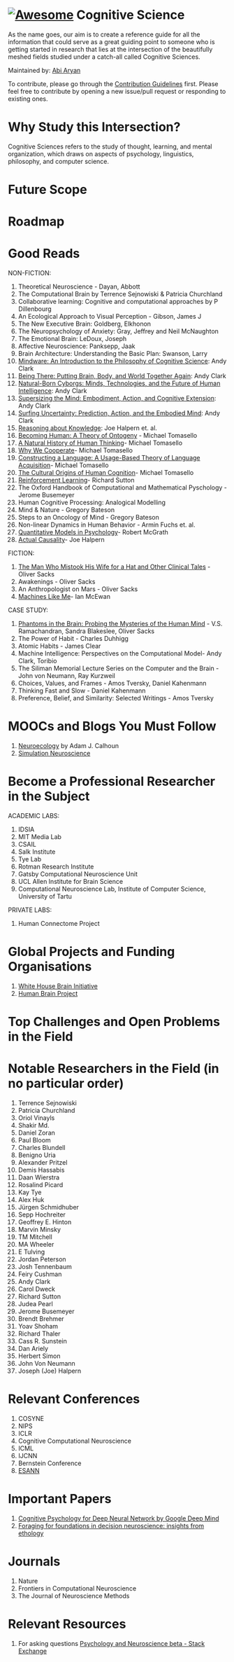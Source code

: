 # [![Awesome](https://awesome.re/badge-flat2.svg)](https://awesome.re) Cognitive Science

As the name goes, our aim is to create a reference guide for all the information that could serve as a great guiding point to someone who is getting started in research that lies at the intersection of the beautifully meshed fields studied under a catch-all called Cognitive Sciences. 

Maintained by: [Abi Aryan](https://twitter.com/GoAbiAryan) 

To contribute, please go through the [Contribution Guidelines](https://github.com/abi-aryan/awesome-cogsci/blob/master/CONTRIBUTING.md) first. Please feel free to contribute by opening a new issue/pull request or responding to existing ones. 

# Why Study this Intersection? 
Cognitive Sciences refers to the study of thought, learning, and mental organization, which draws on aspects of psychology, linguistics, philosophy, and computer science. 

# Future Scope 

# Roadmap

# Good Reads 

NON-FICTION:
1. Theoretical Neuroscience - Dayan, Abbott
2. The Computational Brain by Terrence Sejnowiski & Patricia Churchland
3. Collaborative learning: Cognitive and computational approaches by P Dillenbourg
4. An Ecological Approach to Visual Perception -  Gibson, James J
5. The New Executive Brain: Goldberg, Elkhonon
6. The Neuropsychology of Anxiety: Gray, Jeffrey and Neil McNaughton
7. The Emotional Brain: LeDoux, Joseph
8. Affective Neuroscience: Panksepp, Jaak
9. Brain Architecture: Understanding the Basic Plan: Swanson, Larry
10. [Mindware: An Introduction to the Philosophy of Cognitive Science](https://www.amazon.com/gp/product/B00NPMEXY4/): Andy Clark
11. [Being There: Putting Brain, Body, and World Together Again](https://www.amazon.com/gp/product/0262531569/): Andy Clark
12. [Natural-Born Cyborgs: Minds, Technologies, and the Future of Human Intelligence](https://www.amazon.com/gp/product/0195177517/): Andy Clark
13. [Supersizing the Mind: Embodiment, Action, and Cognitive Extension](https://www.amazon.com/gp/product/0199773688/): Andy Clark
14. [Surfing Uncertainty: Prediction, Action, and the Embodied Mind](https://www.amazon.com/gp/product/0190933216/): Andy Clark
15. [Reasoning about Knowledge](https://www.amazon.com/Reasoning-About-Knowledge-Bradford-Book/dp/0262562006/): Joe Halpern et. al.
16. [Becoming Human: A Theory of Ontogeny](https://www.amazon.com/Becoming-Human-Ontogeny-Michael-Tomasello/dp/0674980859/) - Michael Tomasello
17. [A Natural History of Human Thinking](https://www.amazon.com/Natural-History-Human-Thinking/dp/0674724771/)- Michael Tomasello
18. [Why We Cooperate](https://www.amazon.com/Why-Cooperate-Boston-Review-Books/dp/0262013592/)- Michael Tomasello
19. [Constructing a Language: A Usage-Based Theory of Language Acquisition](https://www.amazon.com/Cultural-Origins-Human-Cognition/dp/0674005821/)- Michael Tomasello
20. [The Cultural Origins of Human Cognition](https://www.amazon.com/Cultural-Origins-Human-Cognition/dp/0674005821/)- Michael Tomasello
21. [Reinforcement Learning](hhttps://www.amazon.com/Reinforcement-Learning-Introduction-Adaptive-Computation/dp/0262039249/)- Richard Sutton
22. The Oxford Handbook of Computational and Mathematical Pyschology -  Jerome Busemeyer
23. Human Cognitive Processing: Analogical Modelling 
24. Mind & Nature - Gregory Bateson
25. Steps to an Oncology of Mind - Gregory Bateson
26. Non-linear Dynamics in Human Behavior - Armin Fuchs et. al.
27. [Quantitative Models in Psychology](https://www.amazon.com/Quantitative-Models-Psychology-Robert-McGrath/dp/1433809591/)- Robert McGrath
28. [Actual Causality](https://www.amazon.com/Actual-Causality-Press-Joseph-Halpern/dp/0262537133/)- Joe Halpern


FICTION:
1. [The Man Who Mistook His Wife for a Hat and Other Clinical Tales](https://www.goodreads.com/book/show/63697.The_Man_Who_Mistook_His_Wife_for_a_Hat_and_Other_Clinical_Tales) -  Oliver Sacks
2. Awakenings - Oliver Sacks
3. An Anthropologist on Mars - Oliver Sacks
4. [Machines Like Me](https://www.amazon.com/Machines-Like-Me-Ian-McEwan/dp/0385545118/)- Ian McEwan

CASE STUDY:
1. [Phantoms in the Brain: Probing the Mysteries of the Human Mind](https://www.goodreads.com/book/show/31555.Phantoms_in_the_Brain) -  V.S. Ramachandran,  Sandra Blakeslee, Oliver Sacks
2. The Power of Habit - Charles Duhhigg
3. Atomic Habits - James Clear
4. Machine Intelligence: Perspectives on the Computational Model- Andy Clark, Toribio
5. The Siliman Memorial Lecture Series on the Computer and the Brain - John von Neumann, Ray Kurzweil 
6. Choices, Values, and Frames - Amos Tversky, Daniel Kahenmann
7. Thinking Fast and Slow - Daniel Kahenmann
8. Preference, Belief, and Similarity: Selected Writings - Amos Tversky

# MOOCs and Blogs You Must Follow

1. [Neuroecology](https://neuroecology.wordpress.com/) by Adam J. Calhoun 
2. [Simulation Neuroscience](https://www.edx.org/course/simulation-neuroscience-epflx-simneurox)

# Become a Professional Researcher in the Subject 

ACADEMIC LABS:

1. IDSIA	
2. MIT Media Lab	
3. CSAIL	
4. Salk Institute	
5. Tye Lab	
6. Rotman Research Institute	
7. Gatsby Computational Neuroscience Unit
8. UCL	Allen Institute for Brain Science	
9. Computational Neuroscience Lab, Institute of Computer Science, University of Tartu


PRIVATE LABS: 

1. Human Connectome Project

# Global Projects and Funding Organisations

1. [White House Brain Initiative](http://www.braininitiative.org/)
2. [Human Brain Project](https://www.humanbrainproject.eu/en/)

# Top Challenges and Open Problems in the Field

# Notable Researchers in the Field (in no particular order)
1. Terrence Sejnowiski	
2. Patricia Churchland	
3. Oriol Vinayls	
4. Shakir Md.	
5. Daniel Zoran	
6. Paul Bloom	
7. Charles Blundell	
8. Benigno Uria	
9. Alexander Pritzel	
10. Demis Hassabis	
11. Daan Wierstra	
12. Rosalind Picard	
13. Kay Tye	
14. Alex Huk	
15. Jürgen Schmidhuber	
16. Sepp Hochreiter	
17. Geoffrey E. Hinton	
18. Marvin Minsky	
19. TM Mitchell	
20. MA Wheeler	
21. E Tulving
22. Jordan Peterson
23. Josh Tennenbaum
24. Feiry Cushman
25. Andy Clark
26. Carol Dweck
27. Richard Sutton
28. Judea Pearl
29. Jerome Busemeyer
29. Brendt Brehmer
30. Yoav Shoham
31. Richard Thaler
32. Cass R. Sunstein
33. Dan Ariely
34. Herbert Simon 
35. John Von Neumann 
36. Joseph (Joe) Halpern

# Relevant Conferences
1. COSYNE	
2. NIPS	
3. ICLR	
4. Cognitive Computational Neuroscience	
5. ICML	
6. IJCNN	
7. Bernstein Conference
8. [ESANN](https://www.elen.ucl.ac.be/esann/)

# Important Papers 
1. [Cognitive Psychology for Deep Neural Network by Google Deep Mind](https://arxiv.org/abs/1706.08606)
2. [Foraging for foundations in decision neuroscience: insights from ethology](https://www.nature.com/articles/s41583-018-0010-7)

# Journals
1. Nature
2. Frontiers in Computational Neuroscience	
3. The Journal of Neuroscience Methods

# Relevant Resources
1. For asking questions [Psychology and Neuroscience beta - Stack Exchange](https://psychology.stackexchange.com/)
